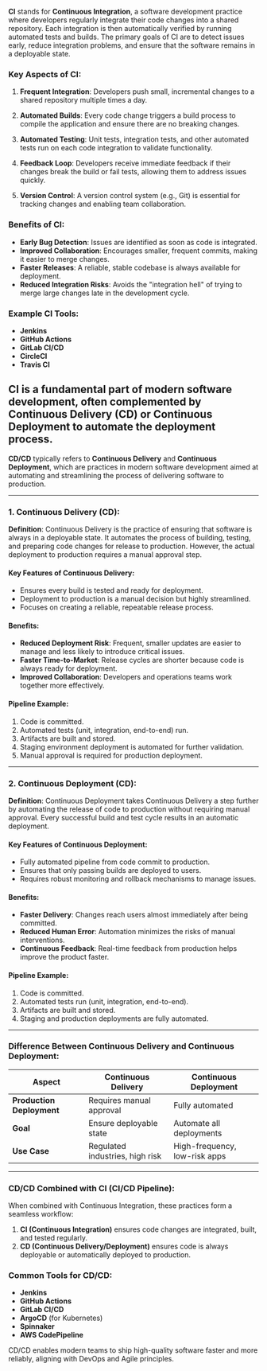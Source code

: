**CI** stands for **Continuous Integration**, a software development practice where developers regularly integrate their code changes into a shared repository. Each integration is then automatically verified by running automated tests and builds. The primary goals of CI are to detect issues early, reduce integration problems, and ensure that the software remains in a deployable state.

### Key Aspects of CI:
1. **Frequent Integration**:
   Developers push small, incremental changes to a shared repository multiple times a day.

2. **Automated Builds**:
   Every code change triggers a build process to compile the application and ensure there are no breaking changes.

3. **Automated Testing**:
   Unit tests, integration tests, and other automated tests run on each code integration to validate functionality.

4. **Feedback Loop**:
   Developers receive immediate feedback if their changes break the build or fail tests, allowing them to address issues quickly.

5. **Version Control**:
   A version control system (e.g., Git) is essential for tracking changes and enabling team collaboration.

### Benefits of CI:
- **Early Bug Detection**: Issues are identified as soon as code is integrated.
- **Improved Collaboration**: Encourages smaller, frequent commits, making it easier to merge changes.
- **Faster Releases**: A reliable, stable codebase is always available for deployment.
- **Reduced Integration Risks**: Avoids the "integration hell" of trying to merge large changes late in the development cycle.

### Example CI Tools:
- **Jenkins**
- **GitHub Actions**
- **GitLab CI/CD**
- **CircleCI**
- **Travis CI**

CI is a fundamental part of modern software development, often complemented by **Continuous Delivery (CD)** or **Continuous Deployment** to automate the deployment process.
---
**CD/CD** typically refers to **Continuous Delivery** and **Continuous Deployment**, which are practices in modern software development aimed at automating and streamlining the process of delivering software to production.

---

### **1. Continuous Delivery (CD)**:
**Definition**: Continuous Delivery is the practice of ensuring that software is always in a deployable state. It automates the process of building, testing, and preparing code changes for release to production. However, the actual deployment to production requires a manual approval step.

#### **Key Features of Continuous Delivery**:
- Ensures every build is tested and ready for deployment.
- Deployment to production is a manual decision but highly streamlined.
- Focuses on creating a reliable, repeatable release process.

#### **Benefits**:
- **Reduced Deployment Risk**: Frequent, smaller updates are easier to manage and less likely to introduce critical issues.
- **Faster Time-to-Market**: Release cycles are shorter because code is always ready for deployment.
- **Improved Collaboration**: Developers and operations teams work together more effectively.

#### **Pipeline Example**:
1. Code is committed.
2. Automated tests (unit, integration, end-to-end) run.
3. Artifacts are built and stored.
4. Staging environment deployment is automated for further validation.
5. Manual approval is required for production deployment.

---

### **2. Continuous Deployment (CD)**:
**Definition**: Continuous Deployment takes Continuous Delivery a step further by automating the release of code to production without requiring manual approval. Every successful build and test cycle results in an automatic deployment.

#### **Key Features of Continuous Deployment**:
- Fully automated pipeline from code commit to production.
- Ensures that only passing builds are deployed to users.
- Requires robust monitoring and rollback mechanisms to manage issues.

#### **Benefits**:
- **Faster Delivery**: Changes reach users almost immediately after being committed.
- **Reduced Human Error**: Automation minimizes the risks of manual interventions.
- **Continuous Feedback**: Real-time feedback from production helps improve the product faster.

#### **Pipeline Example**:
1. Code is committed.
2. Automated tests run (unit, integration, end-to-end).
3. Artifacts are built and stored.
4. Staging and production deployments are fully automated.

---

### **Difference Between Continuous Delivery and Continuous Deployment**:
| **Aspect**               | **Continuous Delivery**       | **Continuous Deployment**       |
|---------------------------|-------------------------------|----------------------------------|
| **Production Deployment** | Requires manual approval      | Fully automated                 |
| **Goal**                  | Ensure deployable state       | Automate all deployments        |
| **Use Case**              | Regulated industries, high risk | High-frequency, low-risk apps |

---

### CD/CD Combined with CI (CI/CD Pipeline):
When combined with Continuous Integration, these practices form a seamless workflow:
1. **CI (Continuous Integration)** ensures code changes are integrated, built, and tested regularly.
2. **CD (Continuous Delivery/Deployment)** ensures code is always deployable or automatically deployed to production.

### Common Tools for CD/CD:
- **Jenkins**
- **GitHub Actions**
- **GitLab CI/CD**
- **ArgoCD** (for Kubernetes)
- **Spinnaker**
- **AWS CodePipeline**

CD/CD enables modern teams to ship high-quality software faster and more reliably, aligning with DevOps and Agile principles.